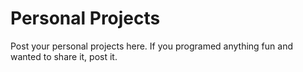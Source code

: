 # Personal Projects

Post your personal projects here. If you programed anything fun and wanted to share it, post it.
